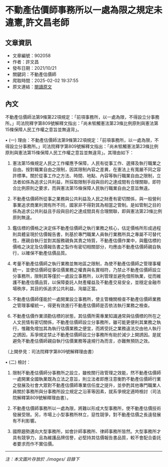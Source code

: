 # 不動產估價師事務所以一處為限之規定未違憲,許文昌老師

## 文章資訊
- 文章編號：902058
- 作者：許文昌
- 發布日期：2021/10/21
- 關鍵詞：不動產估價師
- 爬取時間：2025-02-02 19:37:55
- 原文連結：[閱讀原文](https://real-estate.get.com.tw/Columns/detail.aspx?no=902058)

## 內文
不動產估價師法第9條第22項規定：「前項事務所，以一處為限，不得設立分事務所。」司法院釋字第809號解釋文指出：「尚未牴觸憲法第23條比例原則與憲法第15條保障人民工作權之意旨並無違背」。

• (一) 理由：不動產估價師法第9條第22項規定：「前項事務所，以一處為限，不得設立分事務所。」司法院釋字第809號解釋文指出：「尚未牴觸憲法第23條比例原則與憲法第15條保障人民工作權之意旨並無違背」。其理由如下：

1. 憲法第15條規定人民之工作權應予保障，人民有從事工作、選擇及執行職業之自由。按對職業自由之限制，因其限制內容之差異，在憲法上有寬嚴不同之容許標準。關於從事工作之方法、時間、地點、內容等執行職業自由之限制，立法者如係為追求公共利益，所採取限制手段與目的之達成間有合理關聯，即符合比例原則之要求，而與憲法第15條保障人民執行職業自由之意旨無違。

2. 不動產估價師所從事之業務與公共利益及人民之財產有密切關係，與一般營利事業追求商業利潤有所不同，國家非不得對其為相當之管制。是如管制之目的係為追求公共利益且手段與目的之達成間具有合理關聯，即與憲法第23條比例原則無違。

3. 鑑估標的價格之決定係不動產估價師之執行業務之核心，估定價格所形成過程則具體呈現於估價報告書，則基於專門職業人員執行業務所具之專屬不可替代性，應親自執行並對其服務親負其責之特質，不動產估價作業中，與鑑估標的價格之決定及估價報告書之製作有密切相關部分，均應由不動產估價師親自執行，以確保不動產估價品質。

4. 考量不動產估價師之執行業務並無地區之限制，為使不動產估價師之管理事權統一，並使估價師從事估價業務之權責與名實相符，乃禁止不動產估價師設立分事務所，限制其等僅於一處設立事務所，以利管理並避免借照執業，從而維護不動產估價品質，以保障委託人財產權益及不動產交易安全，並穩定金融市場秩序，其目的係追求公共利益，洵屬正當。

5. 不動產估價師僅能於一處開業設立事務所，使主管機關檢查不動產估價師業務之管理事權統一，得更有效進行不動產估價師是否依法執行業務之檢查。

6. 不動產估價作業須勘估標的狀態，其估價所需專業知識通常與估價標的所在之人文民情有密切關係，不動產估價師設立分事務所，雖可能更便利其業務之執行，惟難免增加其為執行估價業務之便宜，而將受託之業務違法交由他人執行之誘因，系爭規定禁止不動產估價師設立分事務所有助於減少上開誘因。是就避免不動產估價師親自執行估價業務等違規行為而言，亦難無預防之效。

（上開參見：司法院釋字第809號解釋理由書）

• (二) 檢討：

1. 限制不動產估價師分事務所之設立，雖攸關行政管理之效能，然不動產估價師一處開業全國執業既為立法之意旨，則立法者即應注意衡酌不動產估價師行業之發展及社會大眾對不動產估價師專業信任度之提升，並參酌其他專門職業人員關於事務所與分事務所設立規定之沿革等因素，就系爭規定適時檢討（司法院解釋第809號解釋理由書）。

2. 不動產估價師事務所以一處為限，將難以形成大型事務所，使不動產估價技術發展受限。另，市場上小型事務所林立，惡性競爭，對不動產估價之長遠發展有不利影響。

3. 國際趨勢邁向大型事務所，如會計師事務所、律師事務所皆然。大型事務所才具有競爭力，且為維護品牌信譽，必堅持其估價報告書品質，較不會配合委託者要求而作不實估價。
---
*注：本文圖片存放於 ./images/ 目錄下*
